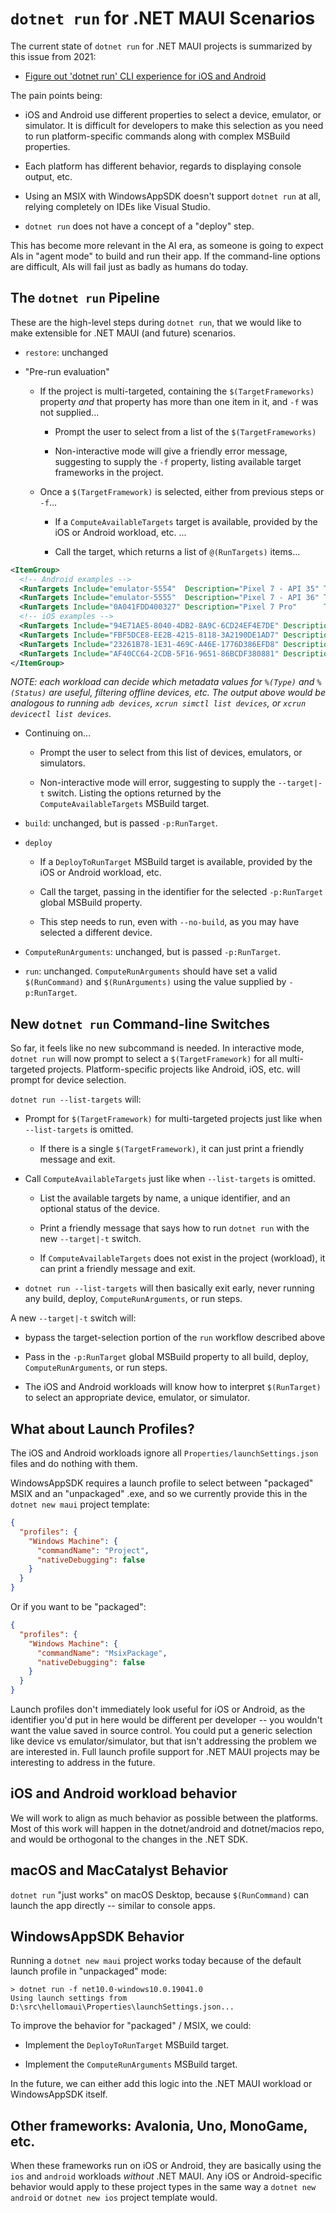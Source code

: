 # `dotnet run` for .NET MAUI Scenarios

The current state of `dotnet run` for .NET MAUI projects is summarized
by this issue from 2021:

* [Figure out 'dotnet run' CLI experience for iOS and Android](https://github.com/dotnet/xamarin/issues/26)

The pain points being:

* iOS and Android use different properties to select a device,
  emulator, or simulator. It is difficult for developers to make this
  selection as you need to run platform-specific commands along with
  complex MSBuild properties.

* Each platform has different behavior, regards to displaying console
  output, etc.

* Using an MSIX with WindowsAppSDK doesn't support `dotnet run` at all,
  relying completely on IDEs like Visual Studio.

* `dotnet run` does not have a concept of a "deploy" step.

This has become more relevant in the AI era, as someone is going to
expect AIs in "agent mode" to build and run their app. If the
command-line options are difficult, AIs will fail just as badly as
humans do today.

## The `dotnet run` Pipeline

These are the high-level steps during `dotnet run`, that we would like
to make extensible for .NET MAUI (and future) scenarios.

* `restore`: unchanged

* "Pre-run evaluation"

  * If the project is multi-targeted, containing the
    `$(TargetFrameworks)` property _and_ that property has more than
    one item in it, and `-f` was not supplied...

    * Prompt the user to select from a list of the
      `$(TargetFrameworks)`

    * Non-interactive mode will give a friendly error message,
      suggesting to supply the `-f` property, listing available target
      frameworks in the project.

  * Once a `$(TargetFramework)` is selected, either from previous
    steps or `-f`...

    * If a `ComputeAvailableTargets` target is available, provided by
      the iOS or Android workload, etc. ...

    * Call the target, which returns a list of `@(RunTargets)` items...

```xml
<ItemGroup>
  <!-- Android examples -->
  <RunTargets Include="emulator-5554"  Description="Pixel 7 - API 35" Type="Emulator" Status="Offline" />
  <RunTargets Include="emulator-5555"  Description="Pixel 7 - API 36" Type="Emulator" Status="Online" />
  <RunTargets Include="0A041FDD400327" Description="Pixel 7 Pro"      Type="Device"   Status="Online" />
  <!-- iOS examples -->
  <RunTargets Include="94E71AE5-8040-4DB2-8A9C-6CD24EF4E7DE" Description="iPhone 11 - iOS 18.6" Type="Simulator" Status="Shutdown" />
  <RunTargets Include="FBF5DCE8-EE2B-4215-8118-3A2190DE1AD7" Description="iPhone 14 - iOS 26.0" Type="Simulator" Status="Booted" />
  <RunTargets Include="23261B78-1E31-469C-A46E-1776D386EFD8" Description="My iPhone 13"         Type="Device"    Status="Unavailable" />
  <RunTargets Include="AF40CC64-2CDB-5F16-9651-86BCDF380881" Description="My iPhone 15"         Type="Device"    Status="Paired" />
</ItemGroup>
```

_NOTE: each workload can decide which metadata values for `%(Type)`
and `%(Status)` are useful, filtering offline devices, etc. The output
above would be analogous to running `adb devices`, `xcrun simctl list
devices`, or `xcrun devicectl list devices`._

* Continuing on...

  * Prompt the user to select from this list of devices, emulators,
    or simulators.

  * Non-interactive mode will error, suggesting to supply the
    `--target|-t` switch. Listing the options returned by the
    `ComputeAvailableTargets` MSBuild target.

* `build`: unchanged, but is passed `-p:RunTarget`.

* `deploy`

  * If a `DeployToRunTarget` MSBuild target is available, provided by the
    iOS or Android workload, etc.

  * Call the target, passing in the identifier for the selected
    `-p:RunTarget` global MSBuild property.

  * This step needs to run, even with `--no-build`, as you may have
    selected a different device.

* `ComputeRunArguments`: unchanged, but is passed `-p:RunTarget`.

* `run`: unchanged. `ComputeRunArguments` should have set a valid
  `$(RunCommand)` and `$(RunArguments)` using the value supplied by
  `-p:RunTarget`.

## New `dotnet run` Command-line Switches

So far, it feels like no new subcommand is needed. In interactive
mode, `dotnet run` will now prompt to select a `$(TargetFramework)`
for all multi-targeted projects. Platform-specific projects like
Android, iOS, etc. will prompt for device selection.

`dotnet run --list-targets` will:

* Prompt for `$(TargetFramework)` for multi-targeted projects just
  like when `--list-targets` is omitted.

  * If there is a single `$(TargetFramework)`, it can just print a
    friendly message and exit.

* Call `ComputeAvailableTargets` just like when `--list-targets` is
  omitted.

  * List the available targets by name, a unique identifier, and an
    optional status of the device.

  * Print a friendly message that says how to run `dotnet run` with
    the new `--target|-t` switch.

  * If `ComputeAvailableTargets` does not exist in the project
    (workload), it can print a friendly message and exit.

* `dotnet run --list-targets` will then basically exit early, never
  running any build, deploy, `ComputeRunArguments`, or run steps.

A new `--target|-t` switch will:

* bypass the target-selection portion of the `run` workflow described above

* Pass in the `-p:RunTarget` global MSBuild property to all build,
  deploy, `ComputeRunArguments`, or run steps.

* The iOS and Android workloads will know how to interpret `$(RunTarget)`
  to select an appropriate device, emulator, or simulator.

## What about Launch Profiles?

The iOS and Android workloads ignore all
`Properties/launchSettings.json` files and do nothing with them.

WindowsAppSDK requires a launch profile to select between "packaged"
MSIX and an "unpackaged" .exe, and so we currently provide this in the
`dotnet new maui` project template:

```json
{
  "profiles": {
    "Windows Machine": {
      "commandName": "Project",
      "nativeDebugging": false
    }
  }
}
```

Or if you want to be "packaged":

```json
{
  "profiles": {
    "Windows Machine": {
      "commandName": "MsixPackage",
      "nativeDebugging": false
    }
  }
}
```

Launch profiles don't immediately look useful for iOS or Android, as
the identifier you'd put in here would be different per developer --
you wouldn't want the value saved in source control. You could put a
generic selection like device vs emulator/simulator, but that isn't
addressing the problem we are interested in. Full launch profile
support for .NET MAUI projects may be interesting to address in the
future.

## iOS and Android workload behavior

We will work to align as much behavior as possible between the
platforms. Most of this work will happen in the dotnet/android and
dotnet/macios repo, and would be orthogonal to the changes in the .NET
SDK.

## macOS and MacCatalyst Behavior

`dotnet run` "just works" on macOS Desktop, because `$(RunCommand)`
can launch the app directly -- similar to console apps.

## WindowsAppSDK Behavior

Running a `dotnet new maui` project works today because of the default
launch profile in "unpackaged" mode:

```dotnetcli
> dotnet run -f net10.0-windows10.0.19041.0
Using launch settings from D:\src\hellomaui\Properties\launchSettings.json...
```

To improve the behavior for "packaged" / MSIX, we could:

* Implement the `DeployToRunTarget` MSBuild target.

* Implement the `ComputeRunArguments` MSBuild target.

In the future, we can either add this logic into the .NET MAUI
workload or WindowsAppSDK itself.

## Other frameworks: Avalonia, Uno, MonoGame, etc.

When these frameworks run on iOS or Android, they are basically using
the `ios` and `android` workloads *without* .NET MAUI. Any iOS or
Android-specific behavior would apply to these project types in the
same way a `dotnet new android` or `dotnet new ios` project template
would.
